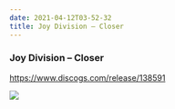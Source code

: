 ```yaml
---
date: 2021-04-12T03-52-32
title: Joy Division – Closer
---
```

### Joy Division – Closer
https://www.discogs.com/release/138591

![](dayone-moment://DA034F17BAB1412B82ED181854CEB7FA)
